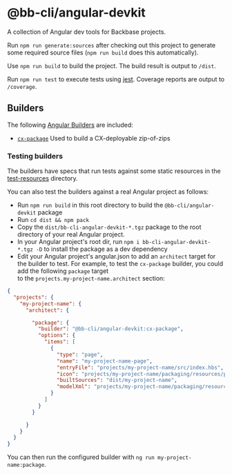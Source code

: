 # @bb-cli/angular-devkit

A collection of Angular dev tools for Backbase projects.

Run `npm run generate:sources` after checking out this project to generate some required source files 
(`npm run build` does this automatically).

Use `npm run build` to build the project.  The build result is output to `/dist`.

Run `npm run test` to execute tests using [jest](https://jestjs.io/).
Coverage reports are output to `/coverage`.

## Builders

The following [Angular Builders](https://angular.io/guide/cli-builder) are included:

* [`cx-package`](./src/builders/cx-package) Used to build a CX-deployable zip-of-zips

### Testing builders

The builders have specs that run tests against some static resources in the
[test-resources](./test-resources) directory.

You can also test the builders against a real Angular project as follows:

* Run `npm run build` in this root directory to build the `@bb-cli/angular-devkit` package
* Run `cd dist && npm pack`
* Copy the `dist/bb-cli-angular-devkit-*.tgz` package to the root directory of your real Angular project.
* In your Angular project's root dir, run `npm i bb-cli-angular-devkit-*.tgz -D` to install the package as a dev dependency
* Edit your Angular project's angular.json to add an `architect` target for the builder to test.
  For example, to test the `cx-package` builder, you could add the following `package` target  
  to the `projects.my-project-name.architect` section:
  
```json
{
  "projects": {
    "my-project-name": {
      "architect": {

        "package": {
          "builder": "@bb-cli/angular-devkit:cx-package",
          "options": {
            "items": [
              {
                "type": "page",
                "name": "my-project-name-page",
                "entryFile": "projects/my-project-name/src/index.hbs",
                "icon": "projects/my-project-name/packaging/resources/page/icon.png",
                "builtSources": "dist/my-project-name",
                "modelXml": "projects/my-project-name/packaging/resources/page/model.xml"
              }
            ]
          }
        }

      }
    }
  }
}
``` 

You can then run the configured builder with `ng run my-project-name:package`.
